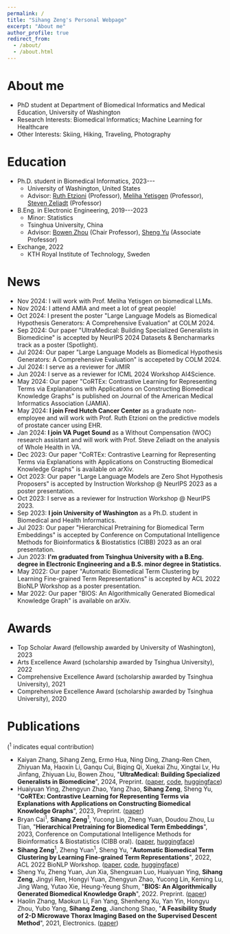 ```yaml
---
permalink: /
title: "Sihang Zeng's Personal Webpage"
excerpt: "About me"
author_profile: true
redirect_from: 
  - /about/
  - /about.html
---
```


# About me
- PhD student at Department of Biomedical Informatics and Medical Education, University of Washington
- Research Interests: Biomedical Informatics; Machine Learning for Healthcare
- Other Interests: Skiing, Hiking, Traveling, Photography

# Education
- Ph.D. student in Biomedical Informatics, 2023---
  - University of Washington, United States
  - Advisor: [Ruth Etzioni](https://www.fredhutch.org/en/faculty-lab-directory/etzioni-ruth.html) (Professor), [Meliha Yetisgen](https://scholar.google.com/citations?user=VrlSAFsAAAAJ&hl=en) (Professor), 
[Steven Zeliadt](https://hspop.uw.edu/about/faculty/member/?faculty_id=Zeliadt_Steven) (Professor)
- B.Eng. in Electronic Engineering, 2019---2023
  - Minor: Statistics
  - Tsinghua University, China
  - Advisor: [Bowen Zhou](https://scholar.google.com/citations?user=h3Nsz6YAAAAJ&hl=zh-CN) (Chair Professor), [Sheng Yu](https://scholar.google.com/citations?user=f4ELYWEAAAAJ&hl=en) (Associate Professor)
- Exchange, 2022
  - KTH Royal Institute of Technology, Sweden

# News
- Nov 2024: I will work with Prof. Meliha Yetisgen on biomedical LLMs.
- Nov 2024: I attend AMIA and meet a lot of great people!
- Oct 2024: I present the poster "Large Language Models as Biomedical Hypothesis Generators: A Comprehensive Evaluation" at COLM 2024.
- Sep 2024: Our paper "UltraMedical: Building Specialized Generalists in Biomedicine" is accepted by NeurIPS 2024 Datasets & Bencharmarks track as a poster (Spotlight).
- Jul 2024: Our paper "Large Language Models as Biomedical Hypothesis Generators: A Comprehensive Evaluation" is accepeted by COLM 2024.
- Jul 2024: I serve as a reviewer for JMIR
- Jun 2024: I serve as a reviewer for ICML 2024 Workshop AI4Science.
- May 2024: Our paper "CoRTEx: Contrastive Learning for Representing Terms via Explanations with Applications on Constructing Biomedical Knowledge Graphs" is published on Journal of the American Medical Informatics Association (JAMIA).
- May 2024: **I join Fred Hutch Cancer Center** as a graduate non-employee and will work with Prof. Ruth Etzioni on the predictive models of prostate cancer using EHR.
- Jan 2024: **I join VA Puget Sound** as a Without Compensation (WOC) research assistant and will work with Prof. Steve Zeliadt on the analysis of Whole Health in VA.
- Dec 2023: Our paper "CoRTEx: Contrastive Learning for Representing Terms via Explanations with Applications on Constructing Biomedical Knowledge Graphs" is available on arXiv.
- Oct 2023: Our paper "Large Language Models are Zero Shot Hypothesis Proposers" is accepted by Instruction Workshop @ NeurIPS 2023 as a poster presentation.
- Oct 2023: I serve as a reviewer for Instruction Workshop @ NeurIPS 2023.
- Sep 2023: **I join University of Washington** as a Ph.D. student in Biomedical and Health Informatics.
- Jul 2023: Our paper "Hierarchical Pretraining for Biomedical Term Embeddings" is accepted by Conference on Computational Intelligence Methods for Bioinformatics & Biostatistics (CIBB) 2023 as an oral presentation.
- Jun 2023: **I'm graduated from Tsinghua University with a B.Eng. degree in Electronic Engineering and a B.S. minor degree in Statistics.**
- May 2022: Our paper "Automatic Biomedical Term Clustering by Learning Fine-grained Term Representations" is accepted by ACL 2022 BioNLP Workshop as a poster presentation.
- Mar 2022: Our paper "BIOS: An Algorithmically Generated Biomedical Knowledge Graph" is available on arXiv.

# Awards
- Top Scholar Award (fellowship awarded by University of Washington), 2023
- Arts Excellence Award (scholarship awarded by Tsinghua University), 2022
- Comprehensive Excellence Award (scholarship awarded by Tsinghua University), 2021
- Comprehensive Excellence Award (scholarship awarded by Tsinghua University), 2020

# Publications
(<sup>1</sup> indicates equal contribution)
- Kaiyan Zhang, Sihang Zeng, Ermo Hua, Ning Ding, Zhang-Ren Chen, Zhiyuan Ma, Haoxin Li, Ganqu Cui, Biqing Qi, Xuekai Zhu, Xingtai Lv, Hu Jinfang, Zhiyuan Liu, Bowen Zhou, "**UltraMedical: Building Specialized Generalists in Biomedicine**", 2024, Preprint. ([paper](https://arxiv.org/pdf/2406.03949), [code](https://github.com/TsinghuaC3I/UltraMedical), [huggingface](https://huggingface.co/TsinghuaC3I/Llama-3-8B-UltraMedical))
- Huaiyuan Ying, Zhengyun Zhao, Yang Zhao, **Sihang Zeng**, Sheng Yu, "**CoRTEx: Contrastive Learning for Representing Terms via Explanations with Applications on Constructing Biomedical Knowledge Graphs**", 2023, Preprint. ([paper](https://arxiv.org/ftp/arxiv/papers/2312/2312.08036.pdf))
- Bryan Cai<sup>1</sup>, **Sihang Zeng**<sup>1</sup>, Yucong Lin, Zheng Yuan, Doudou Zhou, Lu Tian, "**Hierarchical Pretraining for Biomedical Term Embeddings**", 2023, Conference on Computational Intelligence Methods for Bioinformatics & Biostatistics (CIBB oral). ([paper](https://arxiv.org/pdf/2307.00266.pdf), [huggingface](https://huggingface.co/bxcai/HiPrBERT))
- **Sihang Zeng**<sup>1</sup>, Zheng Yuan<sup>1</sup>, Sheng Yu, "**Automatic Biomedical Term Clustering by Learning Fine-grained Term Representations**", 2022, ACL 2022 BioNLP Workshop. ([paper](https://aclanthology.org/2022.bionlp-1.8.pdf), [code](https://github.com/GanjinZero/CODER/tree/master/coderpp), [huggingface](https://huggingface.co/GanjinZero/coder_eng_pp))
- Sheng Yu, Zheng Yuan, Jun Xia, Shengxuan Luo, Huaiyuan Ying, **Sihang Zeng**, Jingyi Ren, Hongyi Yuan, Zhengyun Zhao, Yucong Lin, Keming Lu, Jing Wang, Yutao Xie, Heung-Yeung Shum, "**BIOS: An Algorithmically Generated Biomedical Knowledge Graph**", 2022. Preprint. ([paper](https://arxiv.org/ftp/arxiv/papers/2203/2203.09975.pdf))
- Haolin Zhang, Maokun Li, Fan Yang, Shenheng Xu, Yan Yin, Hongyu Zhou, Yubo Yang, **Sihang Zeng**, Jianchong Shao, "**A Feasibility Study of 2-D Microwave Thorax Imaging Based on the Supervised Descent Method**", 2021, Electronics. ([paper](https://doi.org/10.3390/electronics10030352))

